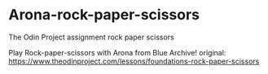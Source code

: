 # Arona-rock-paper-scissors
The Odin Project assignment rock paper scissors

Play Rock-paper-scissors with Arona from Blue Archive!
original: https://www.theodinproject.com/lessons/foundations-rock-paper-scissors
